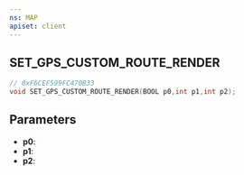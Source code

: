 ```yaml
---
ns: MAP
apiset: client
---
```

## SET_GPS_CUSTOM_ROUTE_RENDER

```c
// 0xF6CEF599FC470B33
void SET_GPS_CUSTOM_ROUTE_RENDER(BOOL p0,int p1,int p2);
```


## Parameters
* **p0**:
* **p1**:
* **p2**:



